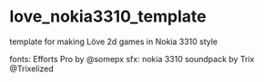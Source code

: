 # love_nokia3310_template
template for making Löve 2d games in Nokia 3310 style

fonts: Efforts Pro by @somepx
sfx: nokia 3310 soundpack by Trix @Trixelized
